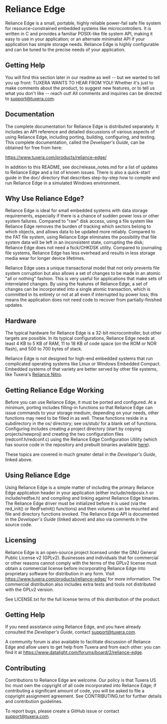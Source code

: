 # Reliance Edge

Reliance Edge is a small, portable, highly reliable power-fail safe file system
for resource-constrained embedded systems like microcontrollers.  It is written
in C and provides a familiar POSIX-like file system API, making it easy to use
in your application; or an alternate minimalist API if your application has
simple storage needs.  Reliance Edge is highly configurable and can be tuned to
the precise needs of your application.

## Getting Help

You will find this section later in our readme as well -- but we wanted to tell
you up front: TUXERA WANTS TO HEAR FROM YOU!  Whether it's just to make comments
about the product, to suggest new features, or to tell us what you don't like --
reach out!  All comments and inquiries can be directed to <support@tuxera.com>.

## Documentation

The complete documentation for Reliance Edge is distributed separately.  It
includes an API reference and detailed discussions of various aspects of using
Reliance Edge, including porting, building, configuring, and testing.  This
complete documentation, called the _Developer's Guide_, can be obtained for free
from here:

<https://www.tuxera.com/products/reliance-edge/>

In addition to this README, see doc/release_notes.md for a list of updates
to Reliance Edge and a list of known issues. There is also a quick-start
guide in the doc/ directory that describes step-by-step how to compile
and run Reliance Edge in a simulated Windows environment.

## Why Use Reliance Edge?

Reliance Edge is ideal for small embedded systems with data storage
requirements, especially if there is a chance of sudden power loss or other
system failures.  Compared to "raw" disk access, using a file system like
Reliance Edge removes the burden of tracking which sectors belong to which
objects, and allows data to be updated more reliably.  Compared to the FAT file
system, using Reliance Edge eliminates the possibility that file system data
will be left in an inconsistent state, corrupting the disk; Reliance Edge does
not need a fsck/CHKDSK utility.  Compared to journaling file systems, Reliance
Edge has less overhead and results in less storage media wear for longer device
lifetimes.

Reliance Edge uses a unique transactional model that not only prevents file
system corruption but also allows a set of changes to be made in an atomic "all
or nothing" fashion.  This is very useful for applications that make sets of
interrelated changes.  By using the features of Reliance Edge, a set of changes
can be incorporated into a single atomic transaction, which is committed in its
entirety or not at all even if interrupted by power loss; this means the
application does not need code to recover from partially-finished updates.

## Hardware

The typical hardware for Reliance Edge is a 32-bit microcontroller, but other
targets are possible.  In its typical configurations, Reliance Edge needs at
least 4 KB to 5 KB of RAM, 11 to 18 KB of code space (on the ROM or NOR flash),
and 500 to 700 bytes of stack.

Reliance Edge is not designed for high-end embedded systems that run complicated
operating systems like Linux or Windows Embedded Compact.  Embedded systems of
that variety are better served by other file systems, like Tuxera's
[Reliance Nitro](https://www.tuxera.com/products/reliance-nitro/).

## Getting Reliance Edge Working

Before you can use Reliance Edge, it must be ported and configured.  At a
minimum, porting includes filling-in functions so that Reliance Edge can issue
commands to your storage medium; depending on your needs, other functions may
need to be filled in as well.  These functions reside in a subdirectory in the
os/ directory; see os/stub/ for a blank set of functions.  Configuring includes
creating a project directory (start by copying projects/newproj) and creating
the two configuration files (redconf.h/redconf.c) using the Reliance Edge
Configuration Utility (which has source code in the repository and prebuilt
binaries available
[here](https://www.datalight.com/resources/extras/reliance-edge-configuration-tool-version-2.5.1)).

These topics are covered in much greater detail in the _Developer's Guide_,
linked above.

## Using Reliance Edge

Using Reliance Edge is a simple matter of including the primary Reliance Edge
application header in your application (either include/redposix.h or
include/redfse.h) and compiling and linking against Reliance Edge binaries.
The Reliance Edge driver must be initialized before it is used (via the
red\_init() or RedFseInit() functions) and then volumes can be mounted and file
and directory functions invoked.  The Reliance Edge API is documented in the
_Developer's Guide_ (linked above) and also via comments in the source code.

## Licensing

Reliance Edge is an open-source project licensed under the GNU General Public
License v2 (GPLv2).  Businesses and individuals that for commercial or other
reasons cannot comply with the terms of the GPLv2 license must obtain a
commercial license before incorporating Reliance Edge into proprietary software
for distribution in any form.  Visit <https://www.tuxera.com/products/reliance-edge/>
for more information.  The commercial distribution also includes extra tests and
tools not distributed with the GPLv2 version.

See LICENSE.txt for the full license terms of this distribution of the product.

## Getting Help

If you need assistance using Reliance Edge, and you have already consulted the
_Developer's Guide_, contact <support@tuxera.com>.

A community forum is also available to facilitate discussion of Reliance Edge
and allow users to get help from Tuxera and from each other: you can find it at
<https://www.datalight.com/forums/board/2/reliance-edge>.

## Contributing

Contributions to Reliance Edge are welcome.  Our policy is that Tuxera US Inc
must own the copyright of all code incorporated into Reliance Edge; if
contributing a significant amount of code, you will be asked to file a copyright
assignment agreement.  See CONTRIBUTING.txt for further details and contribution
guidelines.

To report bugs, please create a GitHub issue or contact <support@tuxera.com>.

